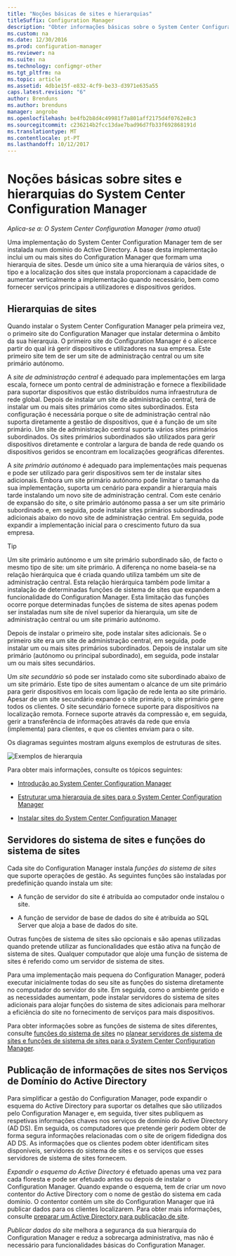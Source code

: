 ```yaml
---
title: "Noções básicas de sites e hierarquias"
titleSuffix: Configuration Manager
description: "Obter informações básicas sobre o System Center Configuration Manager sites e hierarquias."
ms.custom: na
ms.date: 12/30/2016
ms.prod: configuration-manager
ms.reviewer: na
ms.suite: na
ms.technology: configmgr-other
ms.tgt_pltfrm: na
ms.topic: article
ms.assetid: 4db1e15f-e832-4cf9-be33-d3971e635a55
caps.latest.revision: "6"
author: Brenduns
ms.author: brenduns
manager: angrobe
ms.openlocfilehash: be4fb2b8d4c49981f7a801aff2175d4f0762e8c3
ms.sourcegitcommit: c236214b2fcc13dae7bad96d7fb33f692868191d
ms.translationtype: MT
ms.contentlocale: pt-PT
ms.lasthandoff: 10/12/2017
---
```

# <a name="fundamentals-of-sites-and-hierarchies-for-system-center-configuration-manager"></a>Noções básicas sobre sites e hierarquias do System Center Configuration Manager

*Aplica-se a: O System Center Configuration Manager (ramo atual)*

Uma implementação do System Center Configuration Manager tem de ser instalada num domínio do Active Directory. A base desta implementação inclui um ou mais sites do Configuration Manager que formam uma hierarquia de sites. Desde um único site a uma hierarquia de vários sites, o tipo e a localização dos sites que instala proporcionam a capacidade de aumentar verticalmente a implementação quando necessário, bem como fornecer serviços principais a utilizadores e dispositivos geridos.

## <a name="hierarchies-of-sites"></a>Hierarquias de sites
Quando instalar o System Center Configuration Manager pela primeira vez, o primeiro site do Configuration Manager que instalar determina o âmbito da sua hierarquia. O primeiro site do Configuration Manager é o alicerce partir do qual irá gerir dispositivos e utilizadores na sua empresa. Este primeiro site tem de ser um site de administração central ou um site primário autónomo.  

 A *site de administração central* é adequado para implementações em larga escala, fornece um ponto central de administração e fornece a flexibilidade para suportar dispositivos que estão distribuídos numa infraestrutura de rede global. Depois de instalar um site de administração central, terá de instalar um ou mais sites primários como sites subordinados. Esta configuração é necessária porque o site de administração central não suporta diretamente a gestão de dispositivos, que é a função de um site primário. Um site de administração central suporta vários sites primários subordinados. Os sites primários subordinados são utilizados para gerir dispositivos diretamente e controlar a largura de banda de rede quando os dispositivos geridos se encontram em localizações geográficas diferentes.  

 A *site primário autónomo* é adequado para implementações mais pequenas e pode ser utilizado para gerir dispositivos sem ter de instalar sites adicionais. Embora um site primário autónomo pode limitar o tamanho da sua implementação, suporta um cenário para expandir a hierarquia mais tarde instalando um novo site de administração central. Com este cenário de expansão do site, o site primário autónomo passa a ser um site primário subordinado e, em seguida, pode instalar sites primários subordinados adicionais abaixo do novo site de administração central. Em seguida, pode expandir a implementação inicial para o crescimento futuro da sua empresa.  

> [!TIP]  
>  Um site primário autónomo e um site primário subordinado são, de facto o mesmo tipo de site: um site primário. A diferença no nome baseia-se na relação hierárquica que é criada quando utiliza também um site de administração central. Esta relação hierárquica também pode limitar a instalação de determinadas funções de sistema de sites que expandem a funcionalidade do Configuration Manager. Esta limitação das funções ocorre porque determinadas funções de sistema de sites apenas podem ser instaladas num site de nível superior da hierarquia, um site de administração central ou um site primário autónomo.  

 Depois de instalar o primeiro site, pode instalar sites adicionais. Se o primeiro site era um site de administração central, em seguida, pode instalar um ou mais sites primários subordinados. Depois de instalar um site primário (autónomo ou principal subordinado), em seguida, pode instalar um ou mais sites secundários.  

 Um *site secundário* só pode ser instalado como site subordinado abaixo de um site primário. Este tipo de sites aumentam o alcance de um site primário para gerir dispositivos em locais com ligação de rede lenta ao site primário. Apesar de um site secundário expande o site primário, o site primário gere todos os clientes. O site secundário fornece suporte para dispositivos na localização remota. Fornece suporte através da compressão e, em seguida, gerir a transferência de informações através da rede que envia (implementa) para clientes, e que os clientes enviam para o site.  

 Os diagramas seguintes mostram alguns exemplos de estruturas de sites.  

 ![Exemplos de hierarquia](media/Hierarchy_examples.png)  

 Para obter mais informações, consulte os tópicos seguintes:  

-   [Introdução ao System Center Configuration Manager](../../core/understand/introduction.md)  

-   [Estruturar uma hierarquia de sites para o System Center Configuration Manager](../../core/plan-design/hierarchy/design-a-hierarchy-of-sites.md)  

-   [Instalar sites do System Center Configuration Manager](/sccm/core/servers/deploy/install/installing-sites)  

## <a name="site-system-servers-and-site-system-roles"></a>Servidores do sistema de sites e funções do sistema de sites  
 Cada site do Configuration Manager instala *funções do sistema de sites* que suporte operações de gestão. As seguintes funções são instaladas por predefinição quando instala um site:

-   A função de servidor do site é atribuída ao computador onde instalou o site.

-   A função de servidor de base de dados do site é atribuída ao SQL Server que aloja a base de dados do site.

Outras funções de sistema de sites são opcionais e são apenas utilizadas quando pretende utilizar as funcionalidades que estão ativa na função de sistema de sites. Qualquer computador que aloje uma função de sistema de sites é referido como um servidor de sistema de sites.  

 Para uma implementação mais pequena do Configuration Manager, poderá executar inicialmente todas do seu site as funções do sistema diretamente no computador do servidor do site. Em seguida, como o ambiente gerido e as necessidades aumentam, pode instalar servidores do sistema de sites adicionais para alojar funções do sistema de sites adicionais para melhorar a eficiência do site no fornecimento de serviços para mais dispositivos.  

 Para obter informações sobre as funções de sistema de sites diferentes, consulte [funções do sistema de sites](../../core/plan-design/hierarchy/plan-for-site-system-servers-and-site-system-roles.md#bkmk_planroles) no [planear servidores de sistema de sites e funções de sistema de sites para o System Center Configuration Manager](../../core/plan-design/hierarchy/plan-for-site-system-servers-and-site-system-roles.md).

## <a name="publishing-site-information-to-active-directory-domain-services"></a>Publicação de informações de sites nos Serviços de Domínio do Active Directory  
 Para simplificar a gestão do Configuration Manager, pode expandir o esquema do Active Directory para suportar os detalhes que são utilizados pelo Configuration Manager e, em seguida, tiver sites publiquem as respetivas informações chaves nos serviços de domínio do Active Directory (AD DS). Em seguida, os computadores que pretende gerir podem obter de forma segura informações relacionadas com o site de origem fidedigna dos AD DS. As informações que os clientes podem obter identificam sites disponíveis, servidores do sistema de sites e os serviços que esses servidores de sistema de sites fornecem.  

 *Expandir o esquema do Active Directory* é efetuado apenas uma vez para cada floresta e pode ser efetuado antes ou depois de instalar o Configuration Manager.   Quando expande o esquema, tem de criar um novo contentor do Active Directory com o nome de gestão do sistema em cada domínio. O contentor contém um site do Configuration Manager que irá publicar dados para os clientes localizarem. Para obter mais informações, consulte [preparar um Active Directory para publicação de site](../../core/plan-design/network/extend-the-active-directory-schema.md).  

 *Publicar dados do site* melhora a segurança da sua hierarquia do Configuration Manager e reduz a sobrecarga administrativa, mas não é necessário para funcionalidades básicas do Configuration Manager.  
